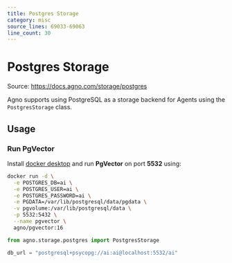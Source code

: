 ```yaml
---
title: Postgres Storage
category: misc
source_lines: 69033-69063
line_count: 30
---
```


# Postgres Storage
Source: https://docs.agno.com/storage/postgres



Agno supports using PostgreSQL as a storage backend for Agents using the `PostgresStorage` class.

## Usage

### Run PgVector

Install [docker desktop](https://docs.docker.com/desktop/install/mac-install/) and run **PgVector** on port **5532** using:

```bash
docker run -d \
  -e POSTGRES_DB=ai \
  -e POSTGRES_USER=ai \
  -e POSTGRES_PASSWORD=ai \
  -e PGDATA=/var/lib/postgresql/data/pgdata \
  -v pgvolume:/var/lib/postgresql/data \
  -p 5532:5432 \
  --name pgvector \
  agno/pgvector:16
```

```python postgres_storage_for_agent.py
from agno.storage.postgres import PostgresStorage

db_url = "postgresql+psycopg://ai:ai@localhost:5532/ai"

